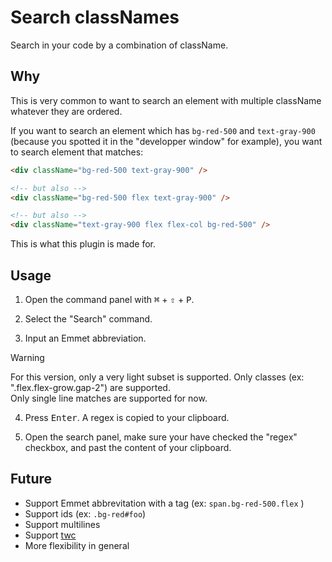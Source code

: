 # Search classNames

Search in your code by a combination of className.

## Why

This is very common to want to search an element with multiple className whatever they are ordered. 

If you want to search an element which has `bg-red-500` and `text-gray-900` (because you spotted it in the "developper window" for example), you want to search element that matches:

```html
<div className="bg-red-500 text-gray-900" />

<!-- but also -->
<div className="bg-red-500 flex text-gray-900" />

<!-- but also -->
<div className="text-gray-900 flex flex-col bg-red-500" />
```

This is what this plugin is made for.

## Usage 

1. Open the command panel with <kbd>&#8984;</kbd> + <kbd>&#x21E7;</kbd> + <kbd>P</kbd>.

2. Select the "Search" command.

3. Input an Emmet abbreviation.

> [!WARNING]  
> For this version, only a very light subset is supported. Only classes (ex: ".flex.flex-grow.gap-2") are supported.  
> Only single line matches are supported for now.

4. Press <kbd>Enter</kbd>. A regex is copied to your clipboard. 

5. Open the search panel, make sure your have checked the "regex" checkbox, and past the content of your clipboard.

## Future
- Support Emmet abbrevitation with a tag (ex: `span.bg-red-500.flex` )
- Support ids (ex: `.bg-red#foo`)
- Support multilines
- Support [twc](https://github.com/gregberge/twc)
- More flexibility in general




